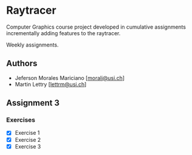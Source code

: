 # Raytracer

Computer Graphics course project developed in cumulative assignments 
incrementally adding features to the raytracer.

Weekly assignments.

## Authors

- Jeferson Morales Mariciano [moralj@usi.ch]
- Martin Lettry [lettrm@usi.ch]


## Assignment 3

### Exercises

- [x] Exercise 1
- [x] Exercise 2
- [x] Exercise 3
